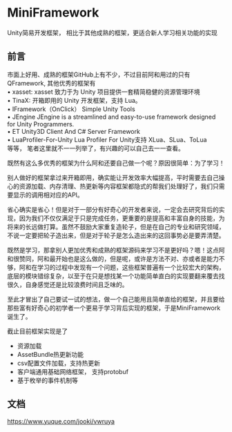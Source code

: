# MiniFramework
Unity简易开发框架， 相比于其他成熟的框架，更适合新人学习相关功能的实现

## 前言
市面上好用、成熟的框架GitHub上有不少，不过目前阿和用过的只有QFramework, 其他优秀的框架有<br>
• xasset: xasset 致力于为 Unity 项目提供一套精简稳健的资源管理环境 <br>
• TinaX: 开箱即用的 Unity 开发框架，支持 Lua。 <br>
• IFramework（OnClick） Simple Unity Tools <br>
• JEngine JEngine is a streamlined and easy-to-use framework designed for Unity Programmers. <br>
• ET Unity3D Client And C# Server Framework <br>
• LuaProfiler-For-Unity Lua Profiler For Unity支持 XLua、SLua、ToLua <br>
等等， 笔者这里就不一一列举了，有兴趣的可以自己去一一查看。 <br>

既然有这么多优秀的框架为什么阿和还要自己做一个呢？原因很简单：为了学习！ <br>

别人做好的框架拿过来开箱即用，确实能让开发效率大幅提高，平时需要去自己操心的资源加载、内存清理、热更新等内容框架都隐式的帮我们处理好了，我们只需要显示的调用相对应的API。 <br>

省心确实是省心！但是对于一部分有好奇心的开发者来说，一定会去研究背后的实现，因为我们不仅仅满足于只是完成任务，更重要的是提高和丰富自身的技能，为将来的长远做打算。虽然不鼓励大家重复造轮子，但是在自己的专业和研究领域，不说一定要把轮子造出来，但是对于轮子是怎么造出来的这回事势必是要弄清楚。 <br>

既然是学习，那拿别人更加优秀和成熟的框架源码来学习不是更好吗？嗯！这点阿和很赞同，阿和最开始也是这么做的，但是呢，或许是方法不对、亦或者是能力不够，阿和在学习的过程中发现有一个问题，这些框架普遍有一个比较宏大的架构，底层的模块错综复杂，以至于在只是想找某一个功能简单直白的实现要翻来覆去找很久，自身感觉还是比较浪费时间且乏味的。 <br>

至此才冒出了自己要试一试的想法，做一个自己能用且简单直给的框架，并且要给那些富有好奇心的初学者一个更易于学习背后实现的框架，于是MiniFramework诞生了。 <br>

截止目前框架实现是了
* 资源加载
* AssetBundle热更新功能
* csv配置文件加载，支持热更新
* 客户端通用基础网络框架， 支持protobuf
* 基于枚举的事件机制等

## 文档
https://www.yuque.com/jooki/vwruya
